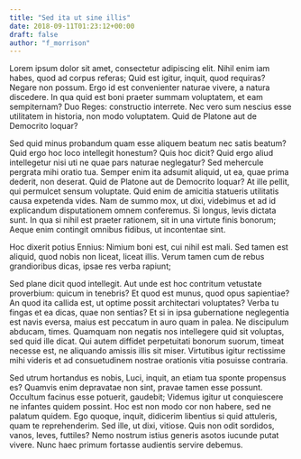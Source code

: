 ```yaml
---
title: "Sed ita ut sine illis"
date: 2018-09-11T01:23:12+00:00
draft: false
author: "f_morrison"
---
```


Lorem ipsum dolor sit amet, consectetur adipiscing elit. Nihil enim iam habes,
quod ad corpus referas; Quid est igitur, inquit, quod requiras? Negare non
possum. Ergo id est convenienter naturae vivere, a natura discedere. In qua
quid est boni praeter summam voluptatem, et eam sempiternam? Duo Reges:
constructio interrete. Nec vero sum nescius esse utilitatem in historia, non
modo voluptatem. Quid de Platone aut de Democrito loquar?

Sed quid minus probandum quam esse aliquem beatum nec satis beatum? Quid ergo
hoc loco intellegit honestum? Quis hoc dicit? Quid ergo aliud intellegetur nisi
uti ne quae pars naturae neglegatur? Sed mehercule pergrata mihi oratio tua.
Semper enim ita adsumit aliquid, ut ea, quae prima dederit, non deserat. Quid
de Platone aut de Democrito loquar? At ille pellit, qui permulcet sensum
voluptate. Quid enim de amicitia statueris utilitatis causa expetenda vides.
Nam de summo mox, ut dixi, videbimus et ad id explicandum disputationem omnem
conferemus. Si longus, levis dictata sunt. In qua si nihil est praeter
rationem, sit in una virtute finis bonorum; Aeque enim contingit omnibus
fidibus, ut incontentae sint.

Hoc dixerit potius Ennius: Nimium boni est, cui nihil est mali. Sed tamen est
aliquid, quod nobis non liceat, liceat illis. Verum tamen cum de rebus
grandioribus dicas, ipsae res verba rapiunt;

Sed plane dicit quod intellegit. Aut unde est hoc contritum vetustate
proverbium: quicum in tenebris? Et quod est munus, quod opus sapientiae? An
quod ita callida est, ut optime possit architectari voluptates? Verba tu fingas
et ea dicas, quae non sentias? Et si in ipsa gubernatione neglegentia est navis
eversa, maius est peccatum in auro quam in palea. Ne discipulum abducam, times.
Quamquam non negatis nos intellegere quid sit voluptas, sed quid ille dicat.
Qui autem diffidet perpetuitati bonorum suorum, timeat necesse est, ne
aliquando amissis illis sit miser. Virtutibus igitur rectissime mihi videris et
ad consuetudinem nostrae orationis vitia posuisse contraria.

Sed utrum hortandus es nobis, Luci, inquit, an etiam tua sponte propensus es?
Quamvis enim depravatae non sint, pravae tamen esse possunt. Occultum facinus
esse potuerit, gaudebit; Videmus igitur ut conquiescere ne infantes quidem
possint. Hoc est non modo cor non habere, sed ne palatum quidem. Ego quoque,
inquit, didicerim libentius si quid attuleris, quam te reprehenderim. Sed ille,
ut dixi, vitiose. Quis non odit sordidos, vanos, leves, futtiles? Nemo nostrum
istius generis asotos iucunde putat vivere. Nunc haec primum fortasse audientis
servire debemus.
